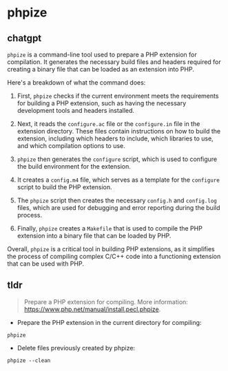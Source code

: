 # phpize 
## chatgpt 
`phpize` is a command-line tool used to prepare a PHP extension for compilation. It generates the necessary build files and headers required for creating a binary file that can be loaded as an extension into PHP. 

Here's a breakdown of what the command does:

1. First, `phpize` checks if the current environment meets the requirements for building a PHP extension, such as having the necessary development tools and headers installed.

2. Next, it reads the `configure.ac` file or the `configure.in` file in the extension directory. These files contain instructions on how to build the extension, including which headers to include, which libraries to use, and which compilation options to use.

3. `phpize` then generates the `configure` script, which is used to configure the build environment for the extension.

4. It creates a `config.m4` file, which serves as a template for the `configure` script to build the PHP extension.

5. The `phpize` script then creates the necessary `config.h` and `config.log` files, which are used for debugging and error reporting during the build process.

6. Finally, `phpize` creates a `Makefile` that is used to compile the PHP extension into a binary file that can be loaded by PHP.

Overall, `phpize` is a critical tool in building PHP extensions, as it simplifies the process of compiling complex C/C++ code into a functioning extension that can be used with PHP. 

## tldr 
 
> Prepare a PHP extension for compiling.
> More information: <https://www.php.net/manual/install.pecl.phpize>.

- Prepare the PHP extension in the current directory for compiling:

`phpize`

- Delete files previously created by phpize:

`phpize --clean`
